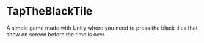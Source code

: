 # TapTheBlackTile
A simple game made with Unity where you need to press the black tiles that show on screen before the time is over.
